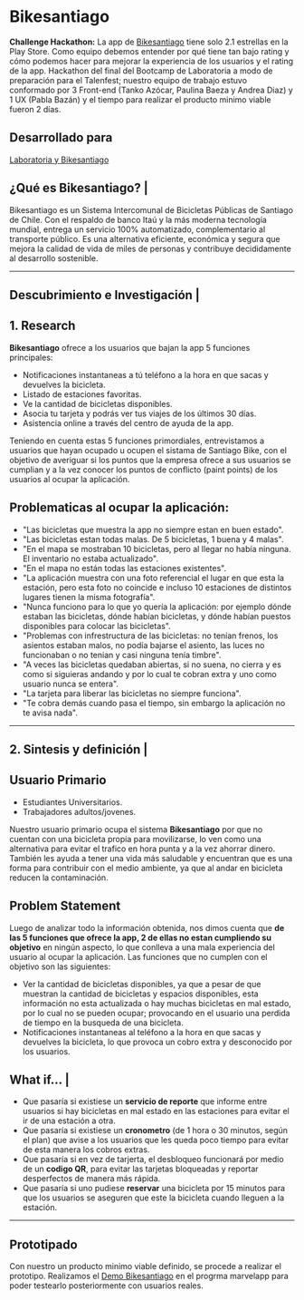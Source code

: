 # Bikesantiago

**Challenge Hackathon:** La app de [Bikesantiago](https://play.google.com/store/apps/details?id=com.bikesantiagoapp) tiene solo 2.1 estrellas en la Play Store. Como equipo debemos entender por qué tiene tan bajo rating y cómo podemos hacer para mejorar la experiencia de los usuarios y el rating de la app.
Hackathon del final del Bootcamp de Laboratoria a modo de preparación para el Talenfest; nuestro equipo de trabajo estuvo conformado por 3 Front-end (Tanko Azócar, Paulina Baeza y Andrea Diaz) y 1 UX (Pabla Bazán) y el tiempo para realizar el producto minimo viable fueron 2 días.

## Desarrollado para 
[Laboratoria y Bikesantiago](https://marvelapp.com/c8f7hgj/screen/40092310)

## ¿Qué es Bikesantiago? |
Bikesantiago es un Sistema Intercomunal de Bicicletas Públicas de Santiago de Chile. Con el respaldo de banco Itaú y la más moderna tecnología mundial, entrega un servicio 100% automatizado, complementario al transporte público. Es una alternativa eficiente, económica y segura que mejora la calidad de vida de miles de personas y contribuye decididamente al desarrollo sostenible.

***

## Descubrimiento e Investigación |

## 1. Research
**Bikesantiago** ofrece a los usuarios que bajan la app 5 funciones principales:
- Notificaciones instantaneas a tú teléfono a la hora en que sacas y devuelves la bicicleta.
- Listado de estaciones favoritas.
- Ve la cantidad de bicicletas disponibles.
- Asocia tu tarjeta y podrás ver tus viajes de los últimos 30 días.
- Asistencia online a través del centro de ayuda de la app. 

Teniendo en cuenta estas 5 funciones primordiales, entrevistamos a usuarios que hayan ocupado u ocupen el sistama de Santiago Bike, con el objetivo de averiguar si los puntos que la empresa ofrece a sus usuarios se cumplian y a la vez conocer los puntos de conflicto (paint points) de los usuarios al ocupar la aplicación.

## Problematicas al ocupar la aplicación:
- "Las bicicletas que muestra la app no siempre estan en buen estado".
- "Las bicicletas estan todas malas. De 5 bicicletas, 1 buena y 4 malas".
- "En el mapa se mostraban 10 bicicletas, pero al llegar no había ninguna. El inventario no estaba actualizado".
- "En el mapa no están todas las estaciones existentes".
- "La aplicación muestra con una foto referencial el lugar en que esta la estación, pero esta foto no coincide e incluso 10 estaciones de distintos lugares tienen la misma fotografía".
- "Nunca funciono para lo que yo quería la aplicación: por ejemplo dónde estaban las bicicletas, dónde habían bicicletas, y dónde habían puestos disponibles para colocar las bicicletas".
- "Problemas con infrestructura de las bicicletas: no tenían frenos, los asientos estaban malos, no podía bajarse el asiento, las luces no funcionaban o no tenian y casi ninguna tenía timbre".
- "A veces las bicicletas quedaban abiertas, si no suena, no cierra y es como si siguieras andando y por lo cual te cobran extra y uno como usuario nunca se entera".
- "La tarjeta para liberar las bicicletas no siempre funciona".
- "Te cobra demás cuando pasa el tiempo, sin embargo la aplicación no te avisa nada".

***

## 2. Sintesis y definición |

## Usuario Primario
- Estudiantes Universitarios.
- Trabajadores adultos/jovenes.

Nuestro usuario primario ocupa el sistema **Bikesantiago** por que no cuentan con una bicicleta propia para movilizarse, lo ven como una alternativa para evitar el trafico en hora punta y a la vez ahorrar dinero. También les ayuda a tener una vida más saludable y encuentran que es una forma para contribuir con el medio ambiente, ya que al andar en bicicleta reducen la contaminación.

## Problem Statement
Luego de analizar todo la información obtenida, nos dimos cuenta que **de las 5 funciones que ofrece la app, 2 de ellas no estan cumpliendo su objetivo** en ningún aspecto, lo que conlleva a una mala experiencia del usuario al ocupar la aplicación. Las funciones que no cumplen con el objetivo son las siguientes:
- Ver la cantidad de bicicletas disponibles, ya que a pesar de que muestran la cantidad de bicicletas y espacios disponibles, esta información no esta actualizada o hay muchas bicicletas en mal estado, por lo cual no se pueden ocupar; provocando en el usuario una perdida de tiempo en la busqueda de una bicicleta.
- Notificaciones instantaneas al teléfono a la hora en que sacas y devuelves la bicicleta, lo que provoca un cobro extra y desconocido por los usuarios.


## What if… |
- Que pasaría si existiese un **servicio de reporte** que informe entre usuarios si hay bicicletas en mal estado en las estaciones para evitar el ir de una estación a otra. 
- Que pasaría si existiese un **cronometro** (de 1 hora o 30 minutos, según el plan) que avise a los usuarios que les queda poco tiempo para evitar de esta manera los cobros extras.
- Que pasaría si en vez de tarjerta, el desbloqueo funcionará por medio de un **codigo QR**, para evitar las tarjetas bloqueadas y reportar desperfectos de manera más rápida.
- Que pasaría si uno pudiese **reservar** una bicicleta por 15 minutos para que los usuarios se aseguren que este la bicicleta cuando lleguen a la estación.

***

## Prototipado
Con nuestro un producto minimo viable definido, se procede a realizar el prototipo. Realizamos el [Demo Bikesantiago](https://marvelapp.com/c8f7hgj/screen/40092310) en el progrma marvelapp para poder testearlo posteriormente con usuarios reales.

